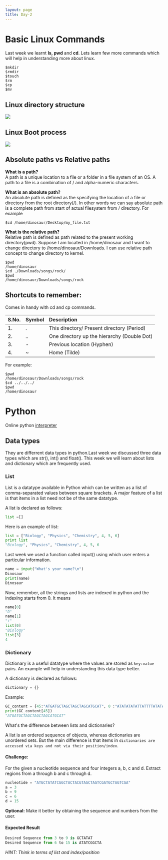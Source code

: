 ```yaml
---
layout: page
title: Day-2
---
```


# Basic Linux Commands

Last week we learnt **ls, pwd** and **cd**. Lets learn few more commands which will help in understanding more about linux.

```shell
$mkdir
$rmdir
$touch
$rm
$cp
$mv
```

## Linux directory structure

![](figures/filesystem-structure.png)

## Linux Boot process

![](figures/linux-boot-process.png)

## Absolute paths vs Relative paths

**What is a path?**  
A path is a unique location to a file or a folder in a file system of an OS. A path to a file is a combination of / and alpha-numeric characters.

**What is an absolute path?**  
An absolute path is defined as the specifying the location of a file or directory from the root directory(/). In other words we can say absolute path is a complete path from start of actual filesystem from / directory. For example

```shell
$cd /home/dinosaur/Desktop/my_file.txt
```

**What is the relative path?**  
Relative path is defined as path related to the present working directory(pwd). Suppose I am located in /home/dinosaur and I want to change directory to /home/dinosaur/Downloads. I can use relative path concept to change directory to kernel.

```shell
$pwd
/home/dinosaur
$cd ./Downloads/songs/rock/
$pwd 
/home/dinosaur/Downloads/songs/rock
```

## Shortcuts to remember:

Comes in handy with cd and cp commands.

|S.No.| Symbol | Description
|:----|:-------|:-------------------------------------------
|1.   | .      | This directory/ Present directory (Period)
|2.   | ..     | One directory up the hierarchy (Double Dot)
|3.   | -      | Previous location (Hyphen)
|4.   | ~      | Home (Tilde)

For example:  

```shell
$pwd 
/home/dinosaur/Downloads/songs/rock
$cd ../../../
$pwd
/home/dinosaur
```

# Python 

Online python [interpreter](http://www.compileonline.com/execute_python3_online.php)

## Data types

They are differrent data types in python.Last week we discussed three data types which are str(), int() and float(). This week we will learn about lists and dictionary which are frequently used.

### List

List is a datatype available in Python which can be written as a list of comma-separated values between square brackets. A major feature of a list is that items in a list need not be of the same datatype.

A list is declared as follows:

```python
list =[]
```

Here is an example of list:

```python
list = ["Biology", "Physics", "Chemistry", 4, 5, 6]
print list
"Biology", "Physics", "Chemistry", 4, 5, 6
```

Last week we used a function called input() using which user enters a particular information.

```python
name = input("What's your name?\n")
Dinosaur
print(name)
Dinosaur
```

Now, remember, all the strings and lists are indexed in python and the indexing starts from 0. It means

```python
name[0]
"D"
name[1]
"i"
list[0]
"Biology"
list[3]
4
```

### Dictionary

Dictionary is a useful datatype where the values are stored as `key:value` pairs. An example will help in understanding this data type better.

A dictionary is declared as follows:

```python
dictionary = {}
```

Example:

```python
GC_content = {45:"ATGATGCTAGCTAGCTAGCATGCAT", 0 :"ATATATATATTATTTTATATATATATATA", 49 : "CTAGTGCATGCTAGCTAGCTAGCTAGCTAGTCGTAGCTAGTCGATCGTACT", 64 : "GCAGCAGCAGCGCGTGCTAGCAGCAGCGCAGCTGCTAGTCGATCGTA", 50:"GCAGCAGCAGCGCGTGCTAGCAGCAGCGCAGCTGCTAGTCGATCGTA", 100: "GCGCGCGCGCGCGCGCCCCGGGGCGCGCGCGCGCGGGG"}
print(GC_content[45])
"ATGATGCTAGCTAGCTAGCATGCAT"
```

What's the difference between lists and dictionaries? 

A list is an ordered sequence of objects, whereas dictionaries are unordered sets. But the main difference is that items in `dictionaries are accessed via keys and not via their position/index`.

#### Challenge:

For the given a nucleotide sequence and four integers a, b, c and d. Extract regions from a through b and c through d.

```python
nucleotide = "ATGCTATATCGGCTACTACGTAGCTAGTCGATGCTAGTCGA"
a = 3
b = 9
c = 6
d = 15
```

**Optional:** Make it better by obtaining the sequence and numbers from the user.

#### Expected Result
```python
Desired Sequence from 3 to 9 is GCTATAT
Desired Sequence from 6 to 15 is ATATCGGCTA
```

*HINT: Think in terms of list and index/position*
